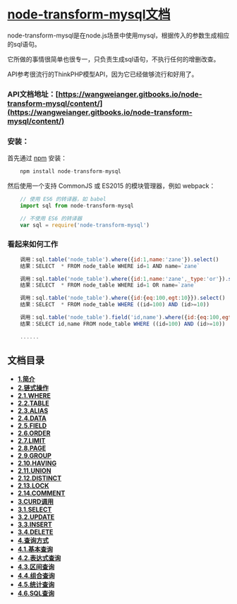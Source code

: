 # [node-transform-mysql文档](https://wangweianger.gitbooks.io/node-transform-mysql/content/)

node-transform-mysql是在node.js场景中使用mysql，根据传入的参数生成相应的sql语句。

它所做的事情很简单也很专一，只负责生成sql语句，不执行任何的增删改查。

API参考很流行的ThinkPHP模型API，因为它已经做够流行和好用了。

### API文档地址：[https://wangweianger.gitbooks.io/node-transform-mysql/content/](https://wangweianger.gitbooks.io/node-transform-mysql/content/)

### 安装：

首先通过 [npm](https://www.npmjs.com/) 安装：

```js
    npm install node-transform-mysql
```

然后使用一个支持 CommonJS 或 ES2015 的模块管理器，例如 webpack：

```js
    // 使用 ES6 的转译器，如 babel
    import sql from node-transform-mysql

    // 不使用 ES6 的转译器
    var sql = require('node-transform-mysql')
```

### 看起来如何工作

```js
    调用：sql.table('node_table').where({id:1,name:'zane'}).select()
    结果：SELECT  * FROM node_table WHERE id=1 AND name=`zane`

    调用：sql.table('node_table').where({id:1,name:'zane',_type:'or'}).select()
    结果：SELECT  * FROM node_table WHERE id=1 OR name=`zane`

    调用：sql.table('node_table').where({id:{eq:100,egt:10}}).select()
    结果：SELECT  * FROM node_table WHERE ((id=100) AND (id>=10))

    调用：sql.table('node_table').field('id,name').where({id:{eq:100,egt:10}}).select()
    结果：SELECT id,name FROM node_table WHERE ((id=100) AND (id>=10))

    ......
```

## 文档目录

* [**1.简介**](/README.md)
* [**2.链式操作**](/docs/chain/README.md)
 * [**2.1.WHERE**](/docs/chain/where.md)
 * [**2.2.TABLE**](/docs/chain/table.md)
 * [**2.3.ALIAS**](/docs/chain/alias.md)
 * [**2.4.DATA**](/docs/chain/data.md)
 * [**2.5.FIELD**](/docs/chain/field.md)
 * [**2.6.ORDER**](/docs/chain/order.md)
 * [**2.7.LIMIT**](/docs/chain/limit.md)
 * [**2.8.PAGE**](/docs/chain/page.md)
 * [**2.9.GROUP**](/docs/chain/group.md)
 * [**2.10.HAVING**](/docs/chain/having.md)
 * [**2.11.UNION**](/docs/chain/union.md)
 * [**2.12.DISTINCT**](/docs/chain/distinct.md)
 * [**2.13.LOCK**](/docs/chain/lock.md)
 * [**2.14.COMMENT**](/docs/chain/comment.md)
* [**3.CURD调用**](/docs/curd/README.md)
 * [**3.1.SELECT**](/docs/curd/select.md)
 * [**3.2.UPDATE**](/docs/curd/update.md)
 * [**3.3.INSERT**](/docs/curd/insert.md)
 * [**3.4.DELETE**](/docs/curd/delete.md)
* [**4.查询方式**](/docs/advanced/README.md)
 * [**4.1.基本查询**](/docs/advanced/basesearch.md)
 * [**4.2.表达式查询**](/docs/advanced/bdssearch.md)
 * [**4.3.区间查询**](/docs/advanced/qjsearch.md)
 * [**4.4.组合查询**](/docs/advanced/zhsearch.md)
 * [**4.5.统计查询**](/docs/advanced/tjsearch.md)
 * [**4.6.SQL查询**](/docs/advanced/sqlsearch.md)








